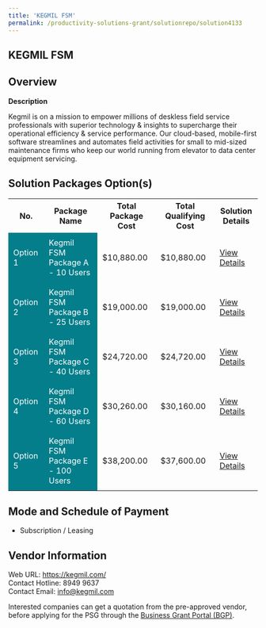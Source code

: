 ```yaml
---
title: 'KEGMIL FSM'
permalink: /productivity-solutions-grant/solutionrepo/solution4133
---
```


## KEGMIL FSM

## Overview

**Description**

Kegmil is on a mission to empower millions of deskless field service professionals with superior technology & insights to supercharge their operational efficiency & service performance. Our cloud-based, mobile-first software streamlines and automates field activities for small to mid-sized maintenance firms who keep our world running from elevator to data center equipment servicing.

## Solution Packages Option(s)

<table>
<tr>
<th><b>No.</b></th>
<th><b>Package Name</b></th>
<th><b>Total Package Cost</b></th>
<th><b>Total Qualifying Cost</b></th>
<th><b>Solution Details</b></th>
</tr>
<tr>
<td style='padding: 10px; background-color: #037E8A; color: #FFFFFF;'>Option 1</td>
<td style='padding: 10px; background-color: #037E8A; color: #FFFFFF;'>Kegmil FSM Package A - 10 Users</td>
<td style='padding: 10px;'>$10,880.00</td>
<td style='padding: 10px;'>$10,880.00</td>
<td style='padding: 10px;'><a href='/images/psg/FTV_Labs_20200793_Desensitised_Annex_3_Part_1.pdf' target='_blank'>View Details</a></td>
</tr>
<tr>
<td style='padding: 10px; background-color: #037E8A; color: #FFFFFF;'>Option 2</td>
<td style='padding: 10px; background-color: #037E8A; color: #FFFFFF;'>Kegmil FSM Package B - 25 Users</td>
<td style='padding: 10px;'>$19,000.00</td>
<td style='padding: 10px;'>$19,000.00</td>
<td style='padding: 10px;'><a href='/images/psg/FTV_Labs_20200793_Desensitised_Annex_3_Part_2.pdf' target='_blank'>View Details</a></td>
</tr>
<tr>
<td style='padding: 10px; background-color: #037E8A; color: #FFFFFF;'>Option 3</td>
<td style='padding: 10px; background-color: #037E8A; color: #FFFFFF;'>Kegmil FSM Package C - 40 Users</td>
<td style='padding: 10px;'>$24,720.00</td>
<td style='padding: 10px;'>$24,720.00</td>
<td style='padding: 10px;'><a href='/images/psg/FTV_Labs_20200793_Desensitised_Annex_3_Part_3.pdf' target='_blank'>View Details</a></td>
</tr>
<tr>
<td style='padding: 10px; background-color: #037E8A; color: #FFFFFF;'>Option 4</td>
<td style='padding: 10px; background-color: #037E8A; color: #FFFFFF;'>Kegmil FSM Package D - 60 Users</td>
<td style='padding: 10px;'>$30,260.00</td>
<td style='padding: 10px;'>$30,160.00</td>
<td style='padding: 10px;'><a href='/images/psg/FTV_Labs_20200793_Desensitised_Annex_3_Part_4.pdf' target='_blank'>View Details</a></td>
</tr>
<tr>
<td style='padding: 10px; background-color: #037E8A; color: #FFFFFF;'>Option 5</td>
<td style='padding: 10px; background-color: #037E8A; color: #FFFFFF;'>Kegmil FSM Package E - 100 Users</td>
<td style='padding: 10px;'>$38,200.00</td>
<td style='padding: 10px;'>$37,600.00</td>
<td style='padding: 10px;'><a href='/images/psg/FTV_Labs_20200793_Desensitised_Annex_3_Part_5.pdf' target='_blank'>View Details</a></td>
</tr>
</table>

## Mode and Schedule of Payment

 - Subscription / Leasing

## Vendor Information

 Web URL: https://kegmil.com/ <br>Contact Hotline: 8949 9637<br>Contact Email: info@kegmil.com <br>

Interested companies can get a quotation from the pre-approved vendor, before applying for the PSG through the <a href='https://www.businessgrants.gov.sg/' target='_blank' rel='noopener'>Business Grant Portal (BGP)</a>.

<script src="/jquery/resize-tables.js"></script>
